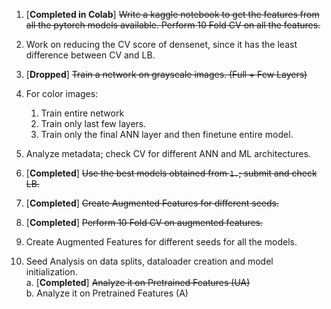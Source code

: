 1. [**Completed in Colab**] ~~Write a kaggle notebook to get the features from all the pytorch models available. Perform 10 Fold CV on all the features.~~

2. Work on reducing the CV score of densenet, since it has the least difference between CV and LB.

3. [**Dropped**] ~~Train a network on grayscale images. (Full + Few Layers)~~

4. For color images:
    1. Train entire network
    2. Train only last few layers.
    3. Train only the final ANN layer and then finetune entire model.

5. Analyze metadata; check CV for different ANN and ML architectures.
 
6. [**Completed**] ~~Use the best models obtained from `1.`; submit and check LB.~~

7. [**Completed**] ~~Create Augmented Features for different seeds.~~

8. [**Completed**] ~~Perform 10 Fold CV on augmented features.~~

9. Create Augmented Features for different seeds for all the models.

10. Seed Analysis on data splits, dataloader creation and model initialization.  
    a. [**Completed**] ~~Analyze it on Pretrained Features (UA)~~  
    b. Analyze it on Pretrained Features (A)
